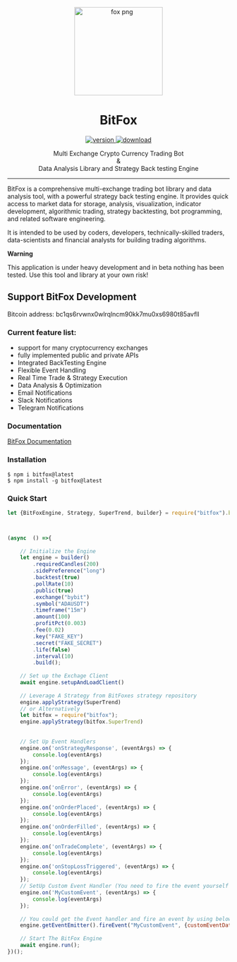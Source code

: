 <p align="center"><a href="https://www.freepnglogos.com/pics/fox-logo-png" title="Image from freepnglogos.com"><img src="https://www.freepnglogos.com/uploads/fox-png-23.png" width="200" alt="fox png" /></a></p>

<h1 align="center"> BitFox  </h1>
<p align="center">
    <a href="https://www.npmjs.com/package/bitfox">
       <img alt="version" src="https://img.shields.io/npm/v/bitfox.svg?maxAge=2592000"/>
       <img alt="download" src="https://img.shields.io/npm/dt/bitfox.svg?maxAge=2592000"/>
    </a>
</p>


<p align="center"> Multi Exchange Crypto Currency Trading Bot <br />&<br /> Data Analysis Library and Strategy Back testing Engine </p>
<p align="center"></p>
<hr/>

<p>
BitFox is a comprehensive multi-exchange trading bot library and data analysis tool, with a powerful strategy back testing engine. 
It provides quick access to market data for storage, analysis, visualization, indicator development, algorithmic trading, strategy backtesting, bot programming, and related software engineering.

It is intended to be used by coders, developers, technically-skilled traders, data-scientists and financial analysts for building trading algorithms.
</p>

**Warning**

<p>
This application is under heavy development and in beta nothing has been tested. 
Use this tool and library at your own risk!
</p>
<h2>Support BitFox Development </h2>
Bitcoin address: bc1qs6rvwnx0wlrqlncm90kk7mu0xs6980t85avfll

<h3> Current feature list:
</h3>

<ul>
  <li>support for many cryptocurrency exchanges</li>
  <li>fully implemented public and private APIs</li>
  <li>Integrated BackTesting Engine</li>
  <li>Flexible Event Handling</li>
  <li>Real Time Trade & Strategy Execution</li>
  <li>Data Analysis & Optimization</li>
  <li>Email Notifications</li>
  <li>Slack Notifications</li>
  <li>Telegram Notifications</li>
</ul>

<h3> Documentation </h3>

[BitFox Documentation](https://benjamin-keil-crypto-worx.github.io/bitfox-wiki/#/)

<h3> Installation </h3>

```shell
$ npm i bitfox@latest
$ npm install -g bitfox@latest
```

<h3> Quick Start </h3>

```js
let {BitFoxEngine, Strategy, SuperTrend, builder} = require("bitfox").bitfox;



(async  () =>{
    
    // Initialize the Engine
    let engine = builder()
        .requiredCandles(200)
        .sidePreference("long")
        .backtest(true)
        .pollRate(10)
        .public(true)
        .exchange("bybit")
        .symbol("ADAUSDT")
        .timeframe("15m")
        .amount(100)
        .profitPct(0.003)
        .fee(0.02)
        .key("FAKE_KEY")
        .secret("FAKE_SECRET")
        .life(false)
        .interval(10)
        .build(); 
    
    // Set up the Exchage Client
    await engine.setupAndLoadClient()
    
    // Leverage A Strategy from BitFoxes strategy repository
    engine.applyStrategy(SuperTrend)
    // or Alternatively 
    let bitfox = require("bitfox");
    engine.applyStrategy(bitfox.SuperTrend)
    
    
    // Set Up Event Handlers 
    engine.on('onStrategyResponse', (eventArgs) => {
        console.log(eventArgs)
    });
    engine.on('onMessage', (eventArgs) => {
        console.log(eventArgs)
    });
    engine.on('onError', (eventArgs) => {
        console.log(eventArgs)
    });
    engine.on('onOrderPlaced', (eventArgs) => {
        console.log(eventArgs)
    });
    engine.on('onOrderFilled', (eventArgs) => {
        console.log(eventArgs)
    });
    engine.on('onTradeComplete', (eventArgs) => {
        console.log(eventArgs)
    });
    engine.on('onStopLossTriggered', (eventArgs) => {
        console.log(eventArgs)
    });
    // SetUp Custom Event Handler (You need to fire the event yourself BitFox doesn't know about your Custom Event")
    engine.on('MyCustomEvent', (eventArgs) => {
        console.log(eventArgs)
    });
    
    // You could get the Event handler and fire an event by using below code
    engine.getEventEmitter().fireEvent("MyCustomEvent", {customEventData:"YourCustomEventData"})
    
    // Start The BitFox Engine
    await engine.run();
})();
```
